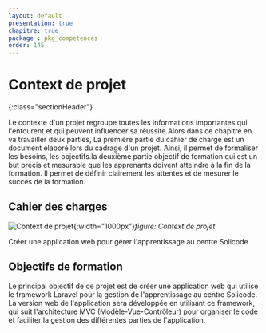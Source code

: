 ```yaml
---
layout: default
presentation: true
chapitre: true
package : pkg_competences
order: 145
---
```


# Context de projet
{:class="sectionHeader"}

<!-- note -->
Le contexte d'un projet regroupe toutes les informations importantes qui l'entourent et qui peuvent influencer sa réussite.Alors dans ce chapitre en va travailler deux parties,
La première partie du cahier de charge est un document élaboré lors du cadrage d'un projet. Ainsi, il permet de formaliser les besoins, les objectifs.la deuxième partie objectif de formation qui est un but précis et mesurable que les apprenants doivent atteindre à la fin de la formation. Il permet de définir clairement les attentes et de mesurer le succès de la formation.


<!-- new slide -->

## Cahier  des charges

![Context de projet](/soli-lms/pkg_competences/contexte-projet/images/Context-de-projet.png){:width="1000px"}_figure: Context de projet_

<!-- note -->

Créer une application web pour gérer l'apprentissage au centre Solicode

## Objectifs de formation 

Le principal objectif de ce projet est de créer une application web qui utilise le framework Laravel pour la gestion de l'apprentissage au centre Solicode. La version web de l'application sera développée en utilisant ce framework, qui suit l'architecture MVC (Modèle-Vue-Contrôleur) pour organiser le code et faciliter la gestion des différentes parties de l'application.

<!-- new slide -->
